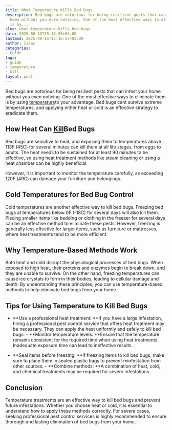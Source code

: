 ```yaml
---
title: What Temperature Kills Bed Bugs
description: Bed bugs are notorious for being resilient pests that can infest your
  home without you even noticing. One of the most effective ways to eliminate them
  is by...
slug: what-temperature-kills-bed-bugs
date: 2025-08-15T15:16:55+03:00
lastmod: 2025-08-15T15:16:55+03:00
author: Isaac
categories:
- Guide
tags:
- guide
- temperature
- kill
layout: post
---
```

Bed bugs are notorious for being resilient pests that can infest your home without you even noticing. One of the most effective ways to eliminate them is by using [temperature](https://pestpolicy.com/at-what-temperature-do-fleas-die/)to your advantage. Bed bugs cant survive extreme temperatures, and applying either heat or cold is an effective strategy to eradicate them.

##  How Heat Can [Kill](https://pestpolicy.com/does-the-dryer-kill-fleas/)Bed Bugs

Bed bugs are sensitive to heat, and exposing them to temperatures above 113F (45C) for several minutes can kill them at all life stages, from eggs to adults. The heat needs to be sustained for at least 90 minutes to be effective, so using heat treatment methods like steam cleaning or using a heat chamber can be highly beneficial.

However, it is important to monitor the temperature carefully, as exceeding 120F (49C) can damage your furniture and belongings.

##  Cold Temperatures for Bed Bug Control

Cold temperatures are another effective way to kill bed bugs. Freezing bed bugs at temperatures below 0F (-18C) for several days will also kill them. Placing smaller items like bedding or clothing in the freezer for several days can be an effective method to eliminate these pests. However, freezing is generally less effective for larger items, such as furniture or mattresses, where heat treatments tend to be more efficient.

##  Why Temperature-Based Methods Work

Both heat and cold disrupt the physiological processes of bed bugs. When exposed to high heat, their proteins and enzymes begin to break down, and they are unable to survive. On the other hand, freezing temperatures can cause ice crystals to form in their bodies, leading to cellular damage and death. By understanding these principles, you can use temperature-based methods to help eliminate bed bugs from your home.

##  Tips for Using Temperature to Kill Bed Bugs

- **Use a professional heat treatment: **If you have a large infestation, hiring a professional pest control service that offers heat treatment may be necessary. They can apply the heat uniformly and safely to kill bed bugs. - **Monitor temperature levels: **Ensure that the temperature remains consistent for the required time when using heat treatments. Inadequate exposure time can lead to ineffective results.

- **Seal items before freezing: **If freezing items to kill bed bugs, make sure to place them in sealed plastic bags to prevent reinfestation from other sources. - **Combine methods: **A combination of heat, cold, and chemical treatments may be required for severe infestations.

##  Conclusion

Temperature treatments are an effective way to kill bed bugs and prevent future infestations. Whether you choose heat or cold, it is essential to understand how to apply these methods correctly. For severe cases, seeking professional pest control services is highly recommended to ensure thorough and lasting elimination of bed bugs from your home.
